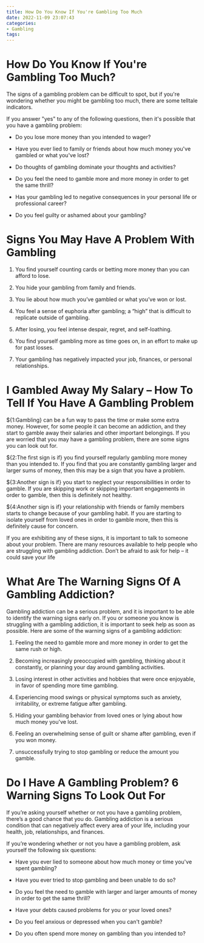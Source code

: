 ```yaml
---
title: How Do You Know If You're Gambling Too Much
date: 2022-11-09 23:07:43
categories:
- Gambling
tags:
---
```



#  How Do You Know If You're Gambling Too Much?

The signs of a gambling problem can be difficult to spot, but if you're wondering whether you might be gambling too much, there are some telltale indicators.

If you answer "yes" to any of the following questions, then it's possible that you have a gambling problem:

* Do you lose more money than you intended to wager?

* Have you ever lied to family or friends about how much money you've gambled or what you've lost?

* Do thoughts of gambling dominate your thoughts and activities?

* Do you feel the need to gamble more and more money in order to get the same thrill?

* Has your gambling led to negative consequences in your personal life or professional career?

* Do you feel guilty or ashamed about your gambling?

#  Signs You May Have A Problem With Gambling

1. You find yourself counting cards or betting more money than you can afford to lose.

2. You hide your gambling from family and friends.

3. You lie about how much you’ve gambled or what you’ve won or lost.

4. You feel a sense of euphoria after gambling; a “high” that is difficult to replicate outside of gambling.

5. After losing, you feel intense despair, regret, and self-loathing.

6. You find yourself gambling more as time goes on, in an effort to make up for past losses.

7. Your gambling has negatively impacted your job, finances, or personal relationships.

#  I Gambled Away My Salary – How To Tell If You Have A Gambling Problem

${1:Gambling} can be a fun way to pass the time or make some extra money. However, for some people it can become an addiction, and they start to gamble away their salaries and other important belongings. If you are worried that you may have a gambling problem, there are some signs you can look out for.

${2:The first sign is if} you find yourself regularly gambling more money than you intended to. If you find that you are constantly gambling larger and larger sums of money, then this may be a sign that you have a problem.

${3:Another sign is if} you start to neglect your responsibilities in order to gamble. If you are skipping work or skipping important engagements in order to gamble, then this is definitely not healthy.

${4:Another sign is if} your relationship with friends or family members starts to change because of your gambling habit. If you are starting to isolate yourself from loved ones in order to gamble more, then this is definitely cause for concern.

If you are exhibiting any of these signs, it is important to talk to someone about your problem. There are many resources available to help people who are struggling with gambling addiction. Don’t be afraid to ask for help – it could save your life

#  What Are The Warning Signs Of A Gambling Addiction?

Gambling addiction can be a serious problem, and it is important to be able to identify the warning signs early on. If you or someone you know is struggling with a gambling addiction, it is important to seek help as soon as possible. Here are some of the warning signs of a gambling addiction:

1. Feeling the need to gamble more and more money in order to get the same rush or high.

2. Becoming increasingly preoccupied with gambling, thinking about it constantly, or planning your day around gambling activities.

3. Losing interest in other activities and hobbies that were once enjoyable, in favor of spending more time gambling.

4. Experiencing mood swings or physical symptoms such as anxiety, irritability, or extreme fatigue after gambling.

5. Hiding your gambling behavior from loved ones or lying about how much money you've lost.

6. Feeling an overwhelming sense of guilt or shame after gambling, even if you won money.

7. unsuccessfully trying to stop gambling or reduce the amount you gamble.

#  Do I Have A Gambling Problem? 6 Warning Signs To Look Out For

If you’re asking yourself whether or not you have a gambling problem, there’s a good chance that you do. Gambling addiction is a serious condition that can negatively affect every area of your life, including your health, job, relationships, and finances.

If you’re wondering whether or not you have a gambling problem, ask yourself the following six questions:

* Have you ever lied to someone about how much money or time you've spent gambling?

* Have you ever tried to stop gambling and been unable to do so?

* Do you feel the need to gamble with larger and larger amounts of money in order to get the same thrill?

* Have your debts caused problems for you or your loved ones?

* Do you feel anxious or depressed when you can't gamble?


* Do you often spend more money on gambling than you intended to?